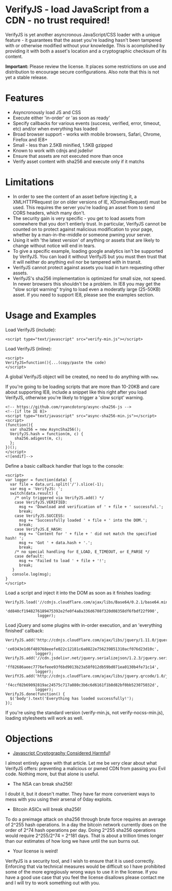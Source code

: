 VerifyJS - load JavaScript from a CDN - no trust required!
============================================================
VerifyJS is yet another asyncronous JavaScript/CSS loader with a unique
feature - it guarantees that the asset you're loading hasn't been tampered
with or otherwise modified without your knowledge. This is acomplished by
providing it with both a asset's location and a cryptographic checksum of
its content.

**Important:** Please review the license. It places some restrictions on use
and distribution to encourage secure configurations. Also note that this is
not yet a stable release.

Features
========
* Asyncronously load JS and CSS
* Execute either 'in-order' or 'as soon as ready'
* Specify callbacks for various events (success, verified, error,
  timeout, etc) and/or when everything has loaded
* Broad browser support - works with mobile browsers, Safari, Chrome,
  Firefox and IE8+
* Small - less than 2.5KB minified, 1.5KB gzipped
* Known to work with cdnjs and jsdelivr
* Ensure that assets are not executed more than once
* Verify asset content with sha256 and execute only if it matchs

Limitations
===========
* In order to see the content of an asset before injecting it, a XMLHTTPRequest
(or on older versions of IE, XDomainRequest) must be used. This requires
the server you're loading an asset from to send CORS headers, which many don't.
* The security gain is very specific - you get to load assets from somewhere
  that you don't entierly trust. In particular, VerifyJS cannot be counted
  on to protect against malicious modification to your page, whether by a
  man-in-the-middle or someone pwning your server.
* Using it with 'the latest version' of anything or assets that are likely to
  change without notice will end in tears.
* To give a specific example, loading google analytics isn't be supported by
  VerifyJS. You can load it without VerifyJS but you must then trust that
  it will neither do anything evil nor be tampered with in transit.
* VerifyJS cannot protect against assets you load in turn requesting other
  assets.
* VerifyJS's sha256 implementation is optimized for small size, not speed.
  In newer browsers this shouldn't be a problem. In IE8 you may get the "slow
  script warning" trying to load even a moderatly large (25-50KB) asset. If you
  need to support IE8, please see the examples section.

Usage and Examples
==================

Load VerifyJS (include):

    <script type="text/javascript" src="verify-min.js"></script>

Load VerifyJS (inline):

    <script>
    VerifyJS=function(){...(copy/paste the code)
    </script>

A global VerifyJS object will be created, no need to do anything with `new`.

If you're going to be loading scripts that are more than 10-20KB and care
about supporting IE8, include a snippet like this right after you load
VerifyJS, otherwise you're likely to trigger a 'slow script' warning.

    <!-- https://github.com/ryancdotorg/async-sha256-js -->
    <!--[if lte IE 8]>
    <script type="text/javascript" src="async-sha256-min.js"></script>
    <script>
    (function(){
      var sha256 = new AsyncSha256();
      VerifyJS.hash = function(m, c) {
        sha256.adigest(m, c);
      };
    })();
    </script>
    <![endif]-->

Define a basic callback handler that logs to the console:

    <script>
    var logger = function(data) {
      var file = data.uri.split('/').slice(-1);
      var msg = 'VerifyJS: ';
      switch(data.result) {
        /* only triggered via VerifyJS.add() */
        case VerifyJS.VERIFIED:
          msg += 'Download and verification of ' + file + ' successful.';
          break;
        case VerifyJS.SUCCESS:
          msg += 'Successfully loaded ' + file + ' into the DOM.';
          break;
        case VerifyJS.E_HASH:
          msg += 'Content for ' + file + ' did not match the specified hash! ';
          msg += 'Got ' + data.hash + '.';
          break;
        /* no special handling for E_LOAD, E_TIMEOUT, or E_PARSE */
        case default:
          msg += 'Failed to load ' + file + '!';
          break;
       }
       console.log(msg);
    }
    </script>

Load a script and inject it into the DOM as soon as it finishes loading:

    VerifyJS.load('//cdnjs.cloudflare.com/ajax/libs/Base64/0.2.1/base64.min.js',
                  'dd840cf1948276189475392e2fe0f4a8a336d6708f320d08358df6fbdf22f990',
                  logger);

Load jQuery and some plugins with in-order execution, and an 'everything finished' callback:

    VerifyJS.add('http://cdnjs.cloudflare.com/ajax/libs/jquery/1.11.0/jquery.js',
                 'ce0343e1d6f489768eeefe022c12181c6a0822e756239851310acf076d23d10c',
                 logger);
    VerifyJS.add('//cdn.jsdelivr.net/jquery.serializejson/1.2.3/jquery.serializejson.min.js',
                 'ff82686aeec7776efeee93f6bd9013b23a58f012db59bd071ea0130b4fe71c14',
                 logger);
    VerifYJS.add('http://cdnjs.cloudflare.com/ajax/libs/jquery.qrcode/1.0/jquery.qrcode.min.js',
                 'f4ccf02b69092819ac24575c717a080c3b6c6d6161f1b8d82bf0bb523075032d',
                 logger);
    VerifyJS.done(function() {
      $('body').text('Everything has loaded successfully!');
    });

If you're using the standard version (verify-min.js, not verify-nocss-min.js), loading stylesheets will work as well.

Objections
==========
* [Javascript Cryptography Considered Harmful](http://www.matasano.com/articles/javascript-cryptography/)!

I almost entirely agree with that article. Let me be *very* clear about what
VerifyJS offers: preventing a malicious or pwned CDN from passing you Evil
code. Nothing more, but that alone is useful.

* The NSA can break sha256!

I doubt it, but it doesn't matter. They have far more convenient ways to mess
with you using their arsenal of 0day exploits.

* Bitcoin ASICs will break sha256!

To do a preimage attack on sha256 through brute force requires an average of
2^255 hash operations. In a day the bitcoin network currently does on the
order of 2^74 hash operations per day. Doing 2^255 sha256 operations would
require 2^255/2^74 = 2^181 days. That is about a trillion times longer than
our estimates of how long we have until the sun burns out.

* Your license is weird!

VerifyJS is a security tool, and I wish to ensure that it is used correctly.
Enforcing that via technical measures would be difficult so I have prohibited
some of the more egregiously wrong ways to use it in the license. If you have
a good use case that you feel the license disallows please contact me and I
will try to work something out with you.
